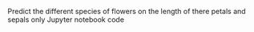 Predict the different species of flowers on
the length of there petals and sepals
only Jupyter notebook code
